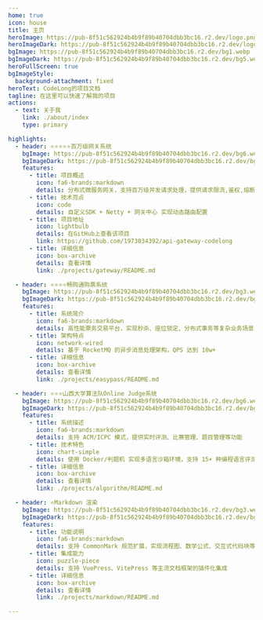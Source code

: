 ```yaml
---
home: true
icon: house
title: 主页
heroImage: https://pub-8f51c562924b4b9f89b40704dbb3bc16.r2.dev/logo.png
heroImageDark: https://pub-8f51c562924b4b9f89b40704dbb3bc16.r2.dev/logo-dark.png
bgImage: https://pub-8f51c562924b4b9f89b40704dbb3bc16.r2.dev/bg1.webp
bgImageDark: https://pub-8f51c562924b4b9f89b40704dbb3bc16.r2.dev/bg5.webp
heroFullScreen: true
bgImageStyle:
  background-attachment: fixed
heroText: CodeLong的项目文档
tagline: 在这里可以快速了解我的项目
actions:
  - text: 关于我
    link: ./about/index
    type: primary

highlights:
  - header: ⭐⭐⭐⭐⭐百万级网关系统
    bgImage: https://pub-8f51c562924b4b9f89b40704dbb3bc16.r2.dev/bg6.webp
    bgImageDark: https://pub-8f51c562924b4b9f89b40704dbb3bc16.r2.dev/bg2.webp
    features:
      - title: 项目概述
        icon: fa6-brands:markdown
        details: 分布式微服务网关，支持百万级并发请求处理，提供请求限流,鉴权,熔断等核心能力
      - title: 技术亮点
        icon: code
        details: 自定义SDK + Netty + 网关中心 实现动态路由配置
      - title: 项目地址
        icon: lightbulb
        details: 在GitHub上查看该项目
        link: https://github.com/1973034392/api-gateway-codelong
      - title: 详细信息
        icon: box-archive
        details: 查看详情
        link: ./projects/gateway/README.md

  - header: ⭐⭐⭐⭐畅购通购票系统
    bgImage: https://pub-8f51c562924b4b9f89b40704dbb3bc16.r2.dev/bg3.webp
    bgImageDark: https://pub-8f51c562924b4b9f89b40704dbb3bc16.r2.dev/bg4.webp
    features:
      - title: 系统简介
        icon: fa6-brands:markdown
        details: 高性能票务交易平台，实现秒杀、座位锁定、分布式事务等复杂业务场景
      - title: 架构特点
        icon: network-wired
        details: 基于 RocketMQ 的异步消息处理架构，QPS 达到 10w+
      - title: 详细信息
        icon: box-archive
        details: 查看详情
        link: ./projects/easypass/README.md

  - header: ⭐⭐⭐山西大学算法队Online Judge系统
    bgImage: https://pub-8f51c562924b4b9f89b40704dbb3bc16.r2.dev/bg6.webp
    bgImageDark: https://pub-8f51c562924b4b9f89b40704dbb3bc16.r2.dev/bg2.webp
    features:
      - title: 系统描述
        icon: fa6-brands:markdown
        details: 支持 ACM/ICPC 模式，提供实时评测、比赛管理、题目管理等功能
      - title: 技术特色
        icon: chart-simple
        details: 使用 Docker/判题机 实现多语言沙箱环境，支持 15+ 种编程语言评测
      - title: 详细信息
        icon: box-archive
        details: 查看详情
        link: ./projects/algorithm/README.md

  - header: ⭐Markdown 渲染
    bgImage: https://pub-8f51c562924b4b9f89b40704dbb3bc16.r2.dev/bg3.webp
    bgImageDark: https://pub-8f51c562924b4b9f89b40704dbb3bc16.r2.dev/bg4.webp
    features:
      - title: 功能说明
        icon: fa6-brands:markdown
        details: 支持 CommonMark 规范扩展，实现流程图、数学公式、交互式代码块等特色功能
      - title: 集成能力
        icon: puzzle-piece
        details: 支持 VuePress、VitePress 等主流文档框架的插件化集成
      - title: 详细信息
        icon: box-archive
        details: 查看详情
        link: ./projects/markdown/README.md

---
```

